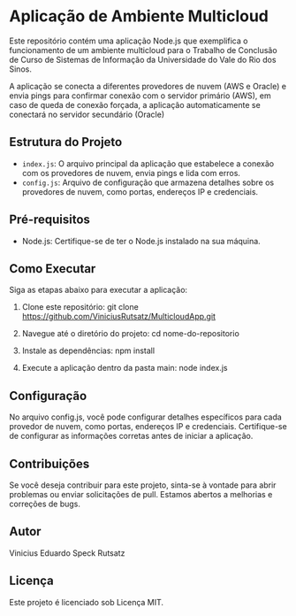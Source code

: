 # Aplicação de Ambiente Multicloud

Este repositório contém uma aplicação Node.js que exemplifica o funcionamento de um ambiente multicloud para o Trabalho de Conclusão de Curso de Sistemas de Informação da Universidade do Vale do Rio dos Sinos. 

A aplicação se conecta a diferentes provedores de nuvem (AWS e Oracle) e envia pings para confirmar conexão com o servidor primário (AWS), em caso de queda de conexão forçada, a aplicação automaticamente se conectará no servidor secundário (Oracle)

## Estrutura do Projeto

- `index.js`: O arquivo principal da aplicação que estabelece a conexão com os provedores de nuvem, envia pings e lida com erros.
- `config.js`: Arquivo de configuração que armazena detalhes sobre os provedores de nuvem, como portas, endereços IP e credenciais.

## Pré-requisitos

- Node.js: Certifique-se de ter o Node.js instalado na sua máquina.

## Como Executar

Siga as etapas abaixo para executar a aplicação:

1. Clone este repositório:
   git clone https://github.com/ViniciusRutsatz/MulticloudApp.git
   
2. Navegue até o diretório do projeto:
   cd nome-do-repositorio

3. Instale as dependências:
   npm install

4. Execute a aplicação dentro da pasta main:
   node index.js

## Configuração
No arquivo config.js, você pode configurar detalhes específicos para cada provedor de nuvem, como portas, endereços IP e credenciais. Certifique-se de configurar as informações corretas antes de iniciar a aplicação.

## Contribuições
Se você deseja contribuir para este projeto, sinta-se à vontade para abrir problemas ou enviar solicitações de pull. Estamos abertos a melhorias e correções de bugs.

## Autor
  Vinicius Eduardo Speck Rutsatz

## Licença
Este projeto é licenciado sob Licença MIT.


